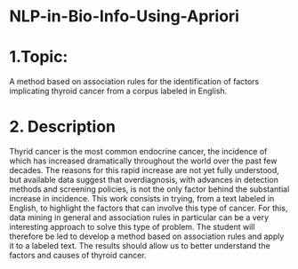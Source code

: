 # NLP-in-Bio-Info-Using-Apriori

# 1.Topic: 
  A method based on association rules for the identification of factors implicating thyroid cancer from a corpus labeled in English.
# 2. Description
  Thyrid cancer is the most common endocrine cancer, the incidence of which has increased dramatically throughout the world over the past few decades. The reasons     for this rapid increase are not yet fully understood, but available data suggest that overdiagnosis, with advances in detection methods and screening policies, is   not the only factor behind the substantial increase in incidence.
  This work consists in trying, from a text labeled in English, to highlight the factors that can involve this type of cancer. For this, data mining in general and   association rules in particular can be a very interesting approach to solve this type of problem. The student will therefore be led to develop a method based on     association rules and apply it to a labeled text. The results should allow us to better understand the factors and causes of thyroid cancer.
